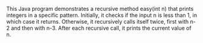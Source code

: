 This Java program demonstrates a recursive method easy(int n) that prints integers in a specific pattern. Initially, it checks if the input n is less than 1, in which case it returns. Otherwise, it recursively calls itself twice, first with n-2 and then with n-3. After each recursive call, it prints the current value of n.
